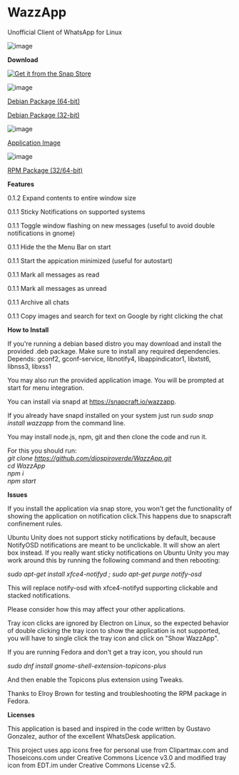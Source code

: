 # WazzApp
Unofficial Client of WhatsApp for Linux

![image](https://user-images.githubusercontent.com/79201496/109441124-4c2b7c00-7a2c-11eb-9bf8-042224ebea77.png)

**Download**

[![Get it from the Snap Store](https://snapcraft.io/static/images/badges/en/snap-store-black.svg)](https://snapcraft.io/wazzapp)

![image](https://lx-dynamics.com/debian.png)

[Debian Package (64-bit)](https://lx-dynamics.com/wazzapp_0.1.3_amd64.deb)

[Debian Package (32-bit)](https://lx-dynamics.com/wazzapp_0.1.3_i386.deb)

![image](https://lx-dynamics.com/appimage.png)

[Application Image](https://lx-dynamics.com/wazzapp-0.1.3.AppImage)

![image](https://lx-dynamics.com/redhat.png)

[RPM Package (32/64-bit)](https://lx-dynamics.com/wazzapp-0.1.3.x86_64.rpm)

**Features**

0.1.2 Expand contents to entire window size 

0.1.1 Sticky Notifications on supported systems

0.1.1 Toggle window flashing on new messages (useful to avoid double notifications in gnome)

0.1.1 Hide the the Menu Bar on start

0.1.1 Start the appication minimized (useful for autostart)

0.1.1 Mark all messages as read

0.1.1 Mark all messages as unread

0.1.1 Archive all chats

0.1.1 Copy images and search for text on Google by right clicking the chat

**How to Install**

If you're running a debian based distro you may download and install the provided .deb package. Make sure to install any required dependencies.\
Depends: gconf2, gconf-service, libnotify4, libappindicator1, libxtst6, libnss3, libxss1

You may also run the provided application image. You will be prompted at start for menu integration.

You can install via snapd at https://snapcraft.io/wazzapp.

If you already have snapd installed on your system just run _sudo snap install wazzapp_ from the command line.

You may install node.js, npm, git and then clone the code and run it.

 For this you should run:\
 _git clone https://github.com/diospiroverde/WazzApp.git \
 cd WazzApp\
 npm i\
 npm start_
 
**Issues**

If you install the application via snap store, you won't get the functionality of showing the application on notification click.This happens due to snapscraft confinement rules.

Ubuntu Unity does not support sticky notifications by default, because NotifyOSD notifications are meant to be unclickable.
It will show an alert box instead.
If you really want sticky notifications on Ubuntu Unity you may work around this by running the following command and then rebooting:

_sudo apt-get install xfce4-notifyd ; sudo apt-get purge notify-osd_

This will replace notify-osd with xfce4-notifyd supporting clickable and stacked notifications.

Please consider how this may affect your other applications.

Tray icon clicks are ignored by Electron on Linux, so the expected behavior of double clicking the tray icon to show the
application is not supported, you will have to single click the tray icon and click on "Show WazzApp".

If you are running Fedora and don't get a tray icon, you should run

_sudo dnf install gnome-shell-extension-topicons-plus_

And then enable the Topicons plus extension using Tweaks.

Thanks to Elroy Brown for testing and troubleshooting the RPM package in Fedora.

**Licenses**

This application is based and inspired in the code written by Gustavo Gonzalez, author of the excellent WhatsDesk application.

This project uses app icons free for personal use from Clipartmax.com and Thoseicons.com under Creative Commons Licence v3.0 and modified tray icon from EDT.im under Creative Commons License v2.5.
